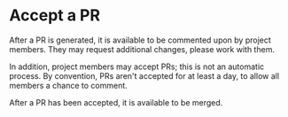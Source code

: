 # Accept a PR

After a PR is generated, it is available to be commented upon by project members.  They may request additional changes, please work with them.

In addition, project members may accept PRs; this is not an automatic process.  By convention, PRs aren't accepted for at least a day, to allow all members a chance to comment.

After a PR has been accepted, it is available to be merged.